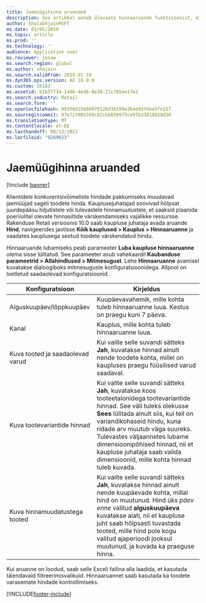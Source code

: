 ```yaml
---
title: Jaemüügihinna aruanded
description: See artikkel annab ülevaate hinnaaruande funktsioonist, mida saab kasutada tootesortimendi eesolevate hinnamuutuste kuvamiseks.
author: ShalabhjainMSFT
ms.date: 03/05/2019
ms.topic: article
ms.prod: ''
ms.technology: ''
audience: Application user
ms.reviewer: josaw
ms.search.region: global
ms.author: shajain
ms.search.validFrom: 2019-01-18
ms.dyn365.ops.version: AX 10.0.0
ms.custom: 16181
ms.assetid: b1b57734-1406-4ed6-8e28-21c705ee17e2
ms.search.industry: Retail
ms.search.form: ''
ms.openlocfilehash: 09350d15660978126d36199a3b4e93f6be5fe157
ms.sourcegitcommit: 87e727005399c82cbb6509f5ce9fb33d18928d30
ms.translationtype: MT
ms.contentlocale: et-EE
ms.lasthandoff: 08/12/2022
ms.locfileid: "9269023"
---
```

# <a name="retail-price-reports"></a>Jaemüügihinna aruanded

[!include [banner](includes/banner.md)]


Klientidele konkurentsivõimeliste hindade pakkumiseks muudavad jaemüüjad sageli toodete hinda. Kauplusejuhatajad soovivad hõlpsat juurdepääsu hiljutistele või tulevastele hinnamuutustele, et saaksid plaanida poeriiulitel olevate hinnasiltide värskendamiseks vajalikke ressursse. Rakenduse Retail versioonis 10.0 saab kaupluse juhataja avada aruande **Hind**, navigeerides jaotisse **Kõik kauplused \> Kauplus \> Hinnaaruanne** ja vaadates kauplusega seotud toodete värskendatud hindu. 

Hinnaaruande lubamiseks peab parameeter **Luba kaupluse hinnaaruanne** olema sisse lülitatud. See parameeter asub vahekaardil **Kaubanduse parameetrid \> Allahindlused \> Mitmesugust**. Lehe **Hinnaaruanne** avamisel kuvatakse dialoogiboks mitmesuguste konfiguratsioonidega. Allpool on loetletud saadaolevad konfiguratsioonid.

| Konfiguratsioon | Kirjeldus |
|---|---|
| Alguskuupäev/lõppkuupäev| Kuupäevavahemik, mille kohta tuleb hinnaaruanne luua. Kestus on praegu kuni 7 päeva. |
| Kanal| Kauplus, mille kohta tuleb hinnaaruanne luua. |
| Kuva tooted ja saadaolevad varud| Kui valite selle suvandi sätteks **Jah**, kuvatakse hinnad ainult nende toodete kohta, millel on kaupluses praegu füüsilised varud saadaval. |
| Kuva tootevariantide hinnad | Kui valite selle suvandi sätteks **Jah**, kuvatakse koos tooteetalonidega tootevariantide hinnad. See väli tuleks olekusse **Sees** lülitada ainult siis, kui teil on variandikohaseid hindu, kuna ridade arv muutub väga suureks. Tulevastes väljaannetes lubame dimensioonipõhised hinnad, nii et kaupluse juhataja saab valida dimensioonid, mille kohta hinnad tuleb kuvada. |
| Kuva hinnamuudatustega tooted | Kui valite selle suvandi sätteks **Jah**, kuvatakse hinnad ainult nende kuupäevade kohta, millal hind on muutunud. Hind *üks päev enne* valitud **alguskuupäeva** kuvatakse alati, nii et kaupluse juht saab hõlpsasti tuvastada tooted, mille hind pole kogu valitud ajaperioodi jooksul muutunud, ja kuvada ka praeguse hinna. |

Kui aruanne on loodud, saab selle Exceli failina alla laadida, et kasutada täiendavaid filtreerimisvalikuid. Hinnaaruannet saab kasutada ka toodete varasemate hindade kontrollimiseks.


[!INCLUDE[footer-include](../includes/footer-banner.md)]
